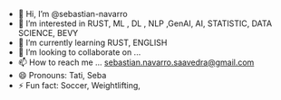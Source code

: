 - 👋 Hi, I’m @sebastian-navarro
- 👀 I’m interested in RUST, ML , DL , NLP ,GenAI, AI, STATISTIC, DATA SCIENCE, BEVY
- 🌱 I’m currently learning RUST, ENGLISH
- 💞️ I’m looking to collaborate on ...
- 📫 How to reach me ... sebastian.navarro.saavedra@gmail.com
- 😄 Pronouns: Tati, Seba
- ⚡ Fun fact: Soccer, Weightlifting,

<!---
sebastian-navarro/sebastian-navarro is a ✨ special ✨ repository because its `README.md` (this file) appears on your GitHub profile.
You can click the Preview link to take a look at your changes.
--->

